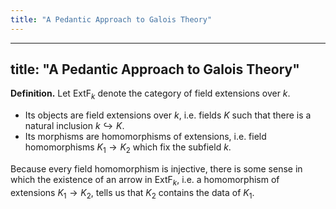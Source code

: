 ```yaml
---
title: "A Pedantic Approach to Galois Theory"
---
```


---
title: "A Pedantic Approach to Galois Theory"
---

**Definition.** Let $\text{ExtF}_k$ denote the category of field extensions over $k$. 
- Its objects are field extensions over $k$, i.e. fields $K$ such that there is a natural inclusion $k\hookrightarrow K$.
- Its morphisms are homomorphisms of extensions, i.e. field homomorphisms $K_1\to K_2$ which fix the subfield $k$.

Because every field homomorphism is injective, there is some sense in which the existence of an arrow in $\text{ExtF}_k$, i.e. a homomorphism of extensions $K_1\to K_2$, tells us that $K_2$ contains the data of $K_1$. 
